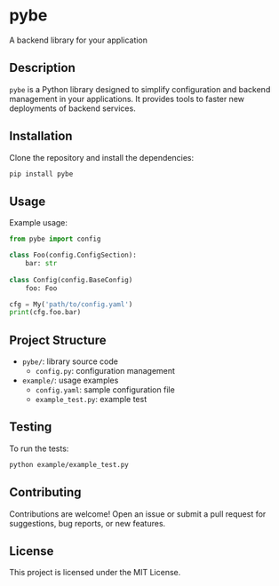 # pybe
A backend library for your application

## Description
`pybe` is a Python library designed to simplify configuration and backend management in your applications. It provides tools to faster new deployments of backend services.


## Installation

Clone the repository and install the dependencies:
```bash
pip install pybe
```

## Usage

Example usage:
```python
from pybe import config

class Foo(config.ConfigSection):
    bar: str
   
class Config(config.BaseConfig)
    foo: Foo

cfg = My('path/to/config.yaml')
print(cfg.foo.bar)
```

## Project Structure

- `pybe/`: library source code
  - `config.py`: configuration management
- `example/`: usage examples
  - `config.yaml`: sample configuration file
  - `example_test.py`: example test

## Testing

To run the tests:
```bash
python example/example_test.py
```

## Contributing

Contributions are welcome! Open an issue or submit a pull request for suggestions, bug reports, or new features.

## License

This project is licensed under the MIT License.

